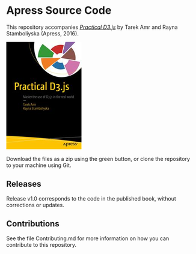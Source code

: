# Apress Source Code

This repository accompanies [*Practical D3.js*](http://www.apress.com/9781484219270) by Tarek Amr and Rayna Stamboliyska (Apress, 2016).

![Cover image](9781484219270.jpg)

Download the files as a zip using the green button, or clone the repository to your machine using Git.

## Releases

Release v1.0 corresponds to the code in the published book, without corrections or updates.

## Contributions

See the file Contributing.md for more information on how you can contribute to this repository.
